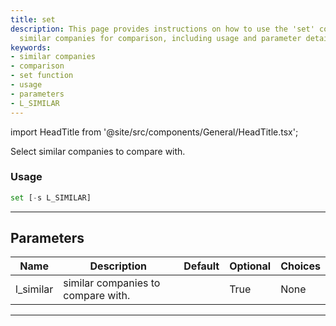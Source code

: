 ```yaml
---
title: set
description: This page provides instructions on how to use the 'set' command to select
  similar companies for comparison, including usage and parameter details.
keywords:
- similar companies
- comparison
- set function
- usage
- parameters
- L_SIMILAR
---
```


import HeadTitle from '@site/src/components/General/HeadTitle.tsx';

<HeadTitle title="set - Ca - Stocks - Reference | OpenBB Terminal Docs" />

Select similar companies to compare with.

### Usage

```python
set [-s L_SIMILAR]
```

---

## Parameters

| Name | Description | Default | Optional | Choices |
| ---- | ----------- | ------- | -------- | ------- |
| l_similar | similar companies to compare with. |  | True | None |

---
